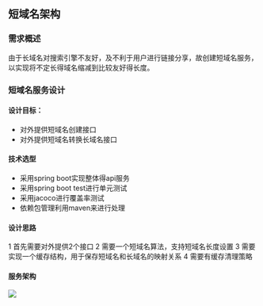 ## 短域名架构
### 需求概述
由于长域名对搜索引擎不友好，及不利于用户进行链接分享，故创建短域名服务，以实现将不定长得域名缩减到比较友好得长度。
### 短域名服务设计
#### 设计目标：
+ 对外提供短域名创建接口
+ 对外提供短域名转换长域名接口
#### 技术选型
+ 采用spring boot实现整体得api服务
+ 采用spring boot test进行单元测试
+ 采用jacoco进行覆盖率测试
+ 依赖包管理利用maven来进行处理
#### 设计思路
1 首先需要对外提供2个接口
2 需要一个短域名算法，支持短域名长度设置
3 需要实现一个缓存结构，用于保存短域名和长域名的映射关系
4 需要有缓存清理策略
#### 服务架构
![](https://github.com/softprog/interview-assignments/blob/master/java/%E6%9E%B6%E6%9E%84.png)


